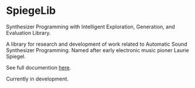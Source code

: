 # SpiegeLib

Synthesizer Programming with Intelligent Exploration, Generation, and Evaluation Library.

A library for research and development of work related to Automatic Sound Synthesizer Programming. Named after early electronic music pioner Laurie Spiegel.

See full documention [here](https://spiegelib.github.io/spiegelib/).

Currently in development.
